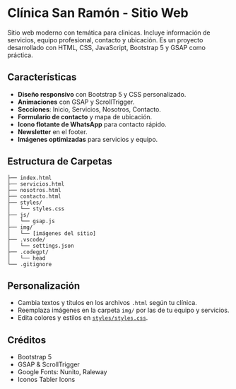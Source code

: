 # Clínica San Ramón - Sitio Web

Sitio web moderno con temática para clinicas. Incluye información de servicios, equipo profesional, contacto y ubicación.
Es un proyecto desarrollado con HTML, CSS, JavaScript, Bootstrap 5 y GSAP como práctica.

## Características

- **Diseño responsivo** con Bootstrap 5 y CSS personalizado.
- **Animaciones** con GSAP y ScrollTrigger.
- **Secciones**: Inicio, Servicios, Nosotros, Contacto.
- **Formulario de contacto** y mapa de ubicación.
- **Icono flotante de WhatsApp** para contacto rápido.
- **Newsletter** en el footer.
- **Imágenes optimizadas** para servicios y equipo.

## Estructura de Carpetas

```
├── index.html
├── servicios.html
├── nosotros.html
├── contacto.html
├── styles/
│   └── styles.css
├── js/
│   └── gsap.js
├── img/
│   └── [imágenes del sitio]
├── .vscode/
│   └── settings.json
├── .codegpt/
│   └── head
└── .gitignore
```

## Personalización

- Cambia textos y títulos en los archivos `.html` según tu clínica.
- Reemplaza imágenes en la carpeta `img/` por las de tu equipo y servicios.
- Edita colores y estilos en [`styles/styles.css`](styles/styles.css).

## Créditos

- Bootstrap 5
- GSAP & ScrollTrigger
- Google Fonts: Nunito, Raleway
- Iconos Tabler Icons
